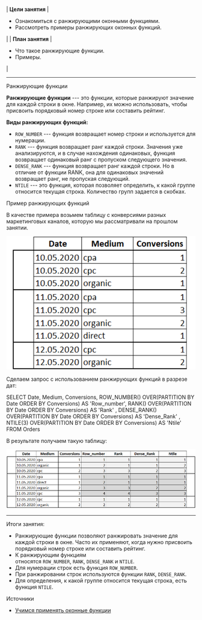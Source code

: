 | **Цели занятия** |

-   Ознакомиться с ранжирующими оконными функциями.
-   Рассмотреть примеры ранжирующих оконных функций.

 |
| **План занятия** |

-   Что такое ранжирующие функции.
-   Примеры.

 |

* * * * *

Ранжирующие функции

**Ранжирующие функции** --- это функции, которые ранжируют значение для каждой строки в окне. Например, их можно использовать, чтобы присвоить порядковый номер строке или составить рейтинг.

**Виды ранжирующих функций:**

-   `ROW_NUMBER` --- функция возвращает номер строки и используется для нумерации.
-   `RANK` --- функция возвращает ранг каждой строки. Значения уже анализируются, и в случае нахождения одинаковых, функция возвращает одинаковый ранг с пропуском следующего значения.
-   `DENSE_RANK` --- функция возвращает ранг каждой строки. Но в отличие от функции RANK, она для одинаковых значений возвращает ранг, не пропуская следующий.
-   `NTILE` --- это функция, которая позволяет определить, к какой группе относится текущая строка. Количество групп задается в скобках.

Пример ранжирующих функций

В качестве примера возьмем таблицу с конверсиями разных маркетинговых каналов, которую мы рассматривали на прошлом занятии.

![](../static/img/module_3_6.png)

Сделаем запрос с использованием ранжирующих функций в разрезе дат:

SELECT Date, Medium, Conversions, ROW_NUMBER() OVER(PARTITION BY Date
ORDER BY Conversions) AS 'Row_number',
RANK() OVER(PARTITION BY Date ORDER BY Conversions) AS 'Rank' , DENSE_RANK() OVER(PARTITION BY Date ORDER BY Conversions) AS 'Dense_Rank' ,
NTILE(3) OVER(PARTITION BY Date ORDER BY Conversions) AS 'Ntile'
FROM Orders

В результате получаем такую таблицу:

![](../static/img/module_3_7.png)


* * * * *

Итоги занятия:

-   Ранжирующие функции позволяют ранжировать значение для каждой строки в окне. Часто их применяют, когда нужно присвоить порядковый номер строке или составить рейтинг.
-   К ранжирующим функциям относятся `ROW_NUMBER`, `RANK`, `DENSE_RANK` и `NTILE`.
-   Для нумерации строк есть функция `ROW_NUMBER`.
-   При ранжировании строк используются функции `RANK`, `DENSE_RANK`.
-   Для определения, к какой группе относится текущая строка, есть функция `NTILE`.

Источники

-   [Учимся применять оконные функции](https://thisisdata.ru/blog/uchimsya-primenyat-okonnyye-funktsii/)